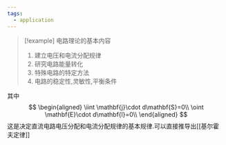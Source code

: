 ```yaml
---
tags:
  - application
---
```


>[!example] 电路理论的基本内容
>1. 建立电压和电流分配规律
>2. 研究电路能量转化
>3. 特殊电路的特定方法
>4. 电路的稳定性,灵敏性,平衡条件

其中
$$
\begin{aligned}
\iint \mathbf{j}\cdot d\mathbf{S}=0\\
\oint \mathbf{E}\cdot d\mathbf{l}=0\\
\end{aligned}
$$
这是决定直流电路电压分配和电流分配规律的基本规律.可以直接推导出[[基尔霍夫定律]]

